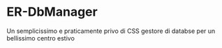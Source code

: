 # ER-DbManager
Un semplicissimo e praticamente privo di CSS gestore di databse per un bellissimo centro estivo
